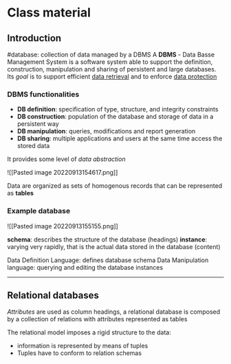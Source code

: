 # Class material
## Introduction
#database: collection of data managed by a DBMS
A **DBMS** - Data Basse Management System is a software system able to support the definition, construction, manipulation and sharing of persistent and large databases. Its *goal* is to support efficient <u>data retrieval</u> and to enforce <u>data protection</u>

### DBMS functionalities
- **DB definition**: specification of type, structure, and integrity constraints
- **DB construction**: population of the database and storage of data in a persistent way
- **DB manipulation**: queries, modifications and report generation
- **DB sharing**: multiple applications and users at the same time access the stored data

It provides some level of *data abstraction*

![[Pasted image 20220913154617.png]]

Data are organized as sets of homogenous records that can be represented as **tables**

### Example database
![[Pasted image 20220913155155.png]]

**schema**: describes the structure of the database (headings)
**instance**: varying very rapidly, that is the actual data stored in the database (content)

Data Definition Language: defines database schema
Data Manipulation language: querying and editing the database instances

---

## Relational databases

*Attributes* are used as column headings, a relational database is composed by a collection of relations with attributes represented as tables

The relational model imposes a rigid structure to the data:
- information is represented by means of tuples
- Tuples have to conform to relation schemas

